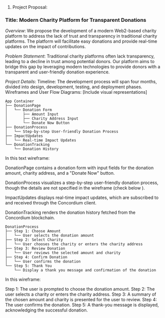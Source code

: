 

1. Project Proposal:
### Title: Modern Charity Platform for Transparent Donations
*Overview*:
We propose the development of a modern Web2-based charity platform to address the lack of trust and transparency in traditional charity platforms. The platform will facilitate easy donations and provide real-time updates on the impact of contributions.

*Problem Statement*:
Traditional charity platforms often lack transparency, leading to a decline in trust among potential donors. Our platform aims to bridge this gap by leveraging modern technologies to provide donors with a transparent and user-friendly donation experience.

*Project Details*:
Timeline: The development process will span four months, divided into design, development, testing, and deployment phases.
Wireframes and User Flow Diagrams: [Include visual representations]

```
App Container
├── DonationPage
│   └── Donation Form
│       ├── Amount Input
│       ├── Charity Address Input
│       └── Donate Now Button
├── DonationProcess
│   └── Step-by-step User-friendly Donation Process
├── ImpactUpdates
│   └── Real-time Impact Updates
└── DonationTracking
    └── Donation History
```

In this text wireframe:

DonationPage contains a donation form with input fields for the donation amount, charity address, and a "Donate Now" button.

DonationProcess visualizes a step-by-step user-friendly donation process, though the details are not specified in the wireframe (check below ).

ImpactUpdates displays real-time impact updates, which are subscribed to and received through the Concordium client.

DonationTracking renders the donation history fetched from the Concordium blockchain.

```
DonationProcess
├── Step 1: Choose Amount
│   └── User selects the donation amount
├── Step 2: Select Charity
│   └── User chooses the charity or enters the charity address
├── Step 3: Review Donation
│   └── User reviews the selected amount and charity
├── Step 4: Confirm Donation
│   └── User confirms the donation
└── Step 5: Thank You
    └── Display a thank you message and confirmation of the donation
```

In this wireframe:

Step 1: The user is prompted to choose the donation amount.
Step 2: The user selects a charity or enters the charity address.
Step 3: A summary of the chosen amount and charity is presented for the user to review.
Step 4: The user confirms the donation.
Step 5: A thank-you message is displayed, acknowledging the successful donation.

